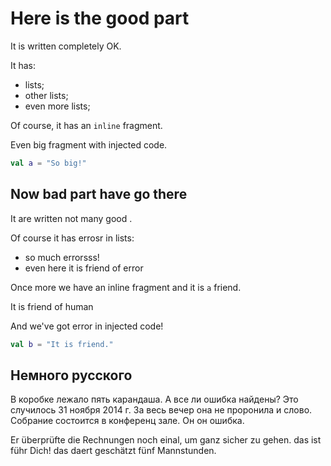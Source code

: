 # Here is the good part

It is written completely OK.

It has:
* lists;
* other lists;
* even more lists;

Of course, it has an `inline` fragment.

Even big fragment with injected code.
```kotlin
val a = "So big!"
```

## Now bad part have <warning descr="HAVE_PART_AGREEMENT">go</warning> there

It <warning descr="IT_VBZ">are</warning> written not many good .

Of <warning descr="MISSING_COMMA_AFTER_INTRODUCTORY_PHRASE">course it</warning> has <TYPO descr="Typo: In word 'errosr'">errosr</TYPO> in lists:
* so much <TYPO descr="Typo: In word 'errorsss'">errorsss</TYPO>!
* even here it is <warning descr="BEEN_PART_AGREEMENT">friend</warning> of error

Once more we have an inline <warning descr="COMMA_BEFORE_AND">fragment and</warning> it is `a` friend.

It is <warning descr="BEEN_PART_AGREEMENT">friend</warning> of human

<warning descr="And">And</warning> we've got error in injected code!
```kotlin
val b = "It is friend."
```

## Немного русского

В коробке лежало <warning descr="Sklonenije_NUM_NN">пять карандаша</warning>.
А <warning descr="grammar_vse_li_noun">все ли ошибка</warning> найдены?
Это случилось <warning descr="INVALID_DATE">31 ноября</warning> 2014 г.
За весь вечер она <warning descr="ne_proronila_ni">не проронила и слово</warning>.
Собрание состоится в <warning descr="RU_COMPOUNDS">конференц зале</warning>.
<warning descr="WORD_REPEAT_RULE">Он он</warning> ошибка.

Er überprüfte die Rechnungen noch <TYPO descr="Typo: In word 'einal'">einal</TYPO>, um ganz <warning descr="COMPOUND_INFINITIV_RULE">sicher zu gehen</warning>.
das ist <warning descr="FUEHR_FUER">führ</warning> Dich!
das <TYPO descr="Typo: In word 'daert'">daert</TYPO> geschätzt fünf <warning descr="MANNSTUNDE">Mannstunden</warning>.
